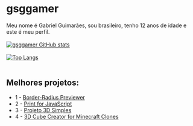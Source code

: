 # gsggamer
 Meu nome é Gabriel Guimarães, sou brasileiro, tenho 12 anos de idade e este é meu perfil.
 <br><br>
 [![gsggamer GitHub stats](https://github-readme-stats.vercel.app/api?username=gsggamer&theme=merko)](https://github.com/gsggamer/github-readme-stats)
 <br><br>
 [![Top Langs](https://github-readme-stats.vercel.app/api/top-langs/?username=gsggamer&theme=merko&layout=compact)](https://github.com/gsggamer/github-readme-stats)
 <br><br>
## Melhores projetos:
 - 1 - [Border-Radius Previewer](https://github.com/gsggamer/border-radius-previewer)
 - 2 - [Print for JavaScript](https://github.com/gsggamer/Print-for-JavaScript)
 - 3 - [Projeto 3D Simples](https://github.com/gsggamer/projeto-3d-simples)
 - 4 - [3D Cube Creator for Minecraft Clones](https://github.com/gsggamer/3d-cube-creator-for-minecraft-clones)